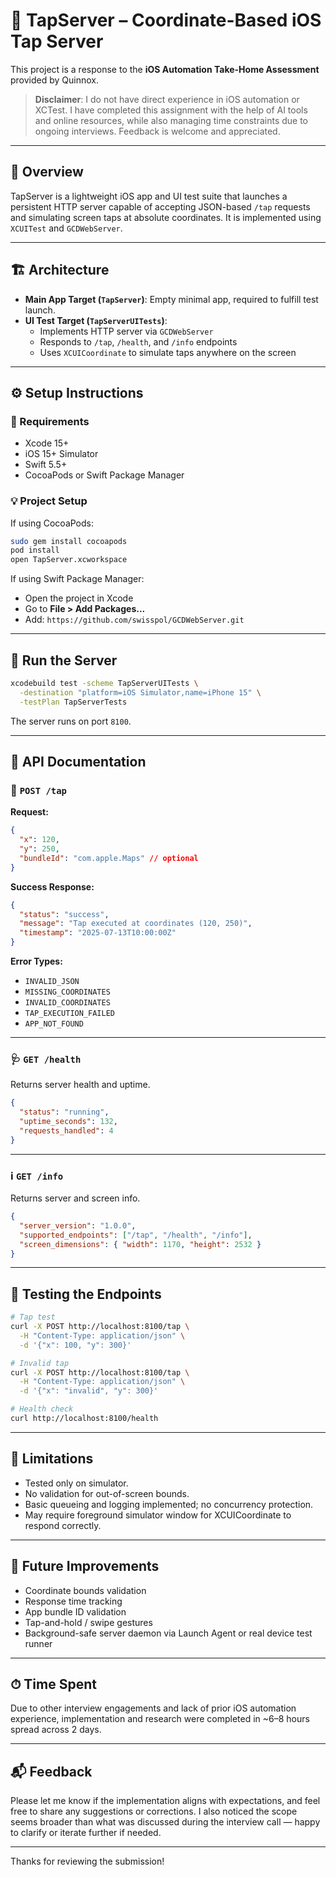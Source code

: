 # 📱 TapServer – Coordinate-Based iOS Tap Server

This project is a response to the **iOS Automation Take-Home Assessment** provided by Quinnox.

> **Disclaimer**: I do not have direct experience in iOS automation or XCTest. I have completed this assignment with the help of AI tools and online resources, while also managing time constraints due to ongoing interviews. Feedback is welcome and appreciated.

---

## 🧩 Overview

TapServer is a lightweight iOS app and UI test suite that launches a persistent HTTP server capable of accepting JSON-based `/tap` requests and simulating screen taps at absolute coordinates. It is implemented using `XCUITest` and `GCDWebServer`.

---

## 🏗 Architecture

- **Main App Target (`TapServer`)**: Empty minimal app, required to fulfill test launch.
- **UI Test Target (`TapServerUITests`)**:
  - Implements HTTP server via `GCDWebServer`
  - Responds to `/tap`, `/health`, and `/info` endpoints
  - Uses `XCUICoordinate` to simulate taps anywhere on the screen

---

## ⚙️ Setup Instructions

### 🔧 Requirements

- Xcode 15+
- iOS 15+ Simulator
- Swift 5.5+
- CocoaPods or Swift Package Manager

### 💡 Project Setup

If using CocoaPods:
```bash
sudo gem install cocoapods
pod install
open TapServer.xcworkspace
```

If using Swift Package Manager:
- Open the project in Xcode
- Go to **File > Add Packages...**
- Add: `https://github.com/swisspol/GCDWebServer.git`

---

## 🚀 Run the Server

```bash
xcodebuild test -scheme TapServerUITests \
  -destination "platform=iOS Simulator,name=iPhone 15" \
  -testPlan TapServerTests
```

The server runs on port `8100`.

---

## 📡 API Documentation

### 📍 `POST /tap`

**Request:**
```json
{
  "x": 120,
  "y": 250,
  "bundleId": "com.apple.Maps" // optional
}
```

**Success Response:**
```json
{
  "status": "success",
  "message": "Tap executed at coordinates (120, 250)",
  "timestamp": "2025-07-13T10:00:00Z"
}
```

**Error Types:**
- `INVALID_JSON`
- `MISSING_COORDINATES`
- `INVALID_COORDINATES`
- `TAP_EXECUTION_FAILED`
- `APP_NOT_FOUND`

---

### 🩺 `GET /health`

Returns server health and uptime.

```json
{
  "status": "running",
  "uptime_seconds": 132,
  "requests_handled": 4
}
```

---

### ℹ️ `GET /info`

Returns server and screen info.

```json
{
  "server_version": "1.0.0",
  "supported_endpoints": ["/tap", "/health", "/info"],
  "screen_dimensions": { "width": 1170, "height": 2532 }
}
```

---

## 🧪 Testing the Endpoints

```bash
# Tap test
curl -X POST http://localhost:8100/tap \
  -H "Content-Type: application/json" \
  -d '{"x": 100, "y": 300}'

# Invalid tap
curl -X POST http://localhost:8100/tap \
  -H "Content-Type: application/json" \
  -d '{"x": "invalid", "y": 300}'

# Health check
curl http://localhost:8100/health
```

---

## 🚧 Limitations

- Tested only on simulator.
- No validation for out-of-screen bounds.
- Basic queueing and logging implemented; no concurrency protection.
- May require foreground simulator window for XCUICoordinate to respond correctly.

---

## 🌱 Future Improvements

- Coordinate bounds validation
- Response time tracking
- App bundle ID validation
- Tap-and-hold / swipe gestures
- Background-safe server daemon via Launch Agent or real device test runner

---

## ⏱ Time Spent

Due to other interview engagements and lack of prior iOS automation experience, implementation and research were completed in ~6–8 hours spread across 2 days.

---

## 📬 Feedback

Please let me know if the implementation aligns with expectations, and feel free to share any suggestions or corrections. I also noticed the scope seems broader than what was discussed during the interview call — happy to clarify or iterate further if needed.

---

Thanks for reviewing the submission!
